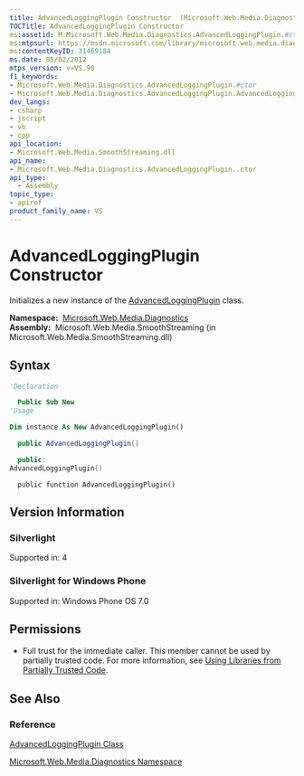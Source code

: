 ```yaml
---
title: AdvancedLoggingPlugin Constructor  (Microsoft.Web.Media.Diagnostics)
TOCTitle: AdvancedLoggingPlugin Constructor
ms:assetid: M:Microsoft.Web.Media.Diagnostics.AdvancedLoggingPlugin.#ctor
ms:mtpsurl: https://msdn.microsoft.com/library/microsoft.web.media.diagnostics.advancedloggingplugin.advancedloggingplugin(v=VS.90)
ms:contentKeyID: 31469184
ms.date: 05/02/2012
mtps_version: v=VS.90
f1_keywords:
- Microsoft.Web.Media.Diagnostics.AdvancedLoggingPlugin.#ctor
- Microsoft.Web.Media.Diagnostics.AdvancedLoggingPlugin.AdvancedLoggingPlugin
dev_langs:
- csharp
- jscript
- vb
- cpp
api_location:
- Microsoft.Web.Media.SmoothStreaming.dll
api_name:
- Microsoft.Web.Media.Diagnostics.AdvancedLoggingPlugin..ctor
api_type:
  - Assembly
topic_type:
- apiref
product_family_name: VS
---
```


# AdvancedLoggingPlugin Constructor

Initializes a new instance of the [AdvancedLoggingPlugin](advancedloggingplugin-class-microsoft-web-media-diagnostics_1.md) class.

**Namespace:**  [Microsoft.Web.Media.Diagnostics](microsoft-web-media-diagnostics-namespace_1.md)  
**Assembly:**  Microsoft.Web.Media.SmoothStreaming (in Microsoft.Web.Media.SmoothStreaming.dll)

## Syntax

```vb
'Declaration

  Public Sub New
'Usage

Dim instance As New AdvancedLoggingPlugin()
```

```csharp
  public AdvancedLoggingPlugin()
```

```cpp
  public:
AdvancedLoggingPlugin()
```

```jscript
  public function AdvancedLoggingPlugin()
```

## Version Information

### Silverlight

Supported in: 4  

### Silverlight for Windows Phone

Supported in: Windows Phone OS 7.0  

## Permissions

  - Full trust for the immediate caller. This member cannot be used by partially trusted code. For more information, see [Using Libraries from Partially Trusted Code](https://msdn.microsoft.com/library/8skskf63).

## See Also

### Reference

[AdvancedLoggingPlugin Class](advancedloggingplugin-class-microsoft-web-media-diagnostics_1.md)

[Microsoft.Web.Media.Diagnostics Namespace](microsoft-web-media-diagnostics-namespace_1.md)
